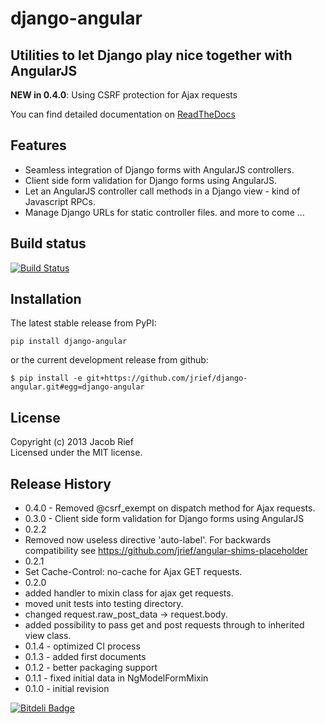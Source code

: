 django-angular
==============

Utilities to let Django play nice together with AngularJS
---------------------------------------------------------

**NEW in 0.4.0**: Using CSRF protection for Ajax requests

You can find detailed documentation on [ReadTheDocs](http://django-angular.readthedocs.org/)

Features
--------
* Seamless integration of Django forms with AngularJS controllers.
* Client side form validation for Django forms using AngularJS.
* Let an AngularJS controller call methods in a Django view - kind of Javascript RPCs.
* Manage Django URLs for static controller files.
and more to come ...

Build status
------------
[![Build Status](https://travis-ci.org/jrief/django-angular.png?branch=master)](https://travis-ci.org/jrief/django-angular)

Installation
------------
The latest stable release from PyPI:

```pip install django-angular```

or the current development release from github:

```$ pip install -e git+https://github.com/jrief/django-angular.git#egg=django-angular```

License
-------
Copyright (c) 2013 Jacob Rief  
Licensed under the MIT license.

Release History
---------------
* 0.4.0 - Removed @csrf_exempt on dispatch method for Ajax requests.
* 0.3.0 - Client side form validation for Django forms using AngularJS
* 0.2.2
 * Removed now useless directive 'auto-label'. For backwards compatibility
   see https://github.com/jrief/angular-shims-placeholder
* 0.2.1
 * Set Cache-Control: no-cache for Ajax GET requests.
* 0.2.0
 * added handler to mixin class for ajax get requests.
 * moved unit tests into testing directory.
 * changed request.raw_post_data -> request.body.
 * added possibility to pass get and post requests through to inherited view class.
* 0.1.4 - optimized CI process
* 0.1.3 - added first documents
* 0.1.2 - better packaging support
* 0.1.1 - fixed initial data in NgModelFormMixin
* 0.1.0 - initial revision

[![Bitdeli Badge](https://d2weczhvl823v0.cloudfront.net/jrief/django-angular/trend.png)](https://bitdeli.com/free "Bitdeli Badge")
